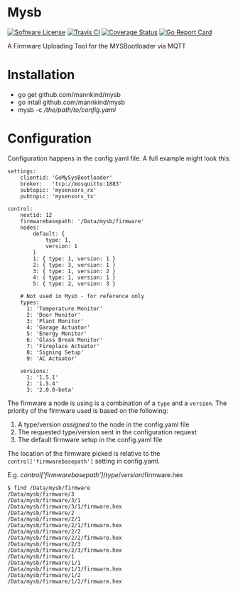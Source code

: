 # Mysb

[![Software
License](https://img.shields.io/badge/License-MIT-orange.svg?style=flat-square)](https://github.com/mannkind/mysb/blob/master/LICENSE.md)
[![Travis
CI](https://img.shields.io/travis/mannkind/mysb/master.svg?style=flat-square)](https://travis-ci.org/mannkind/mysb)
[![Coverage Status](http://codecov.io/github/mannkind/mysb/coverage.svg?branch=master)](http://codecov.io/github/mannkind/mysb?branch=master)
[![Go Report Card](https://goreportcard.com/badge/github.com/mannkind/mysb)](https://goreportcard.com/report/github.com/mannkind/mysb)

A Firmware Uploading Tool for the MYSBootloader via MQTT

# Installation

* go get github.com/mannkind/mysb
* go intall github.com/mannkind/mysb
* mysb -c */the/path/to/config.yaml*

# Configuration

Configuration happens in the config.yaml file. A full example might look this:

```
settings:
    clientid: 'GoMySysBootloader'
    broker:   'tcp://mosquitto:1883'
    subtopic: 'mysensors_rx'
    pubtopic: 'mysensors_tx'

control:
    nextid: 12
    firmwarebasepath: '/Data/mysb/firmware'
    nodes:
        default: {
            type: 1,
            version: 1
        }
        1: { type: 1, version: 1 }
        2: { type: 3, version: 1 }
        3: { type: 1, version: 2 }
        4: { type: 1, version: 1 }
        5: { type: 2, version: 3 }

    # Not used in Mysb - for reference only
    types:
      1: 'Temperature Monitor'
      2: 'Door Monitor'
      3: 'Plant Monitor'
      4: 'Garage Actuator'
      5: 'Energy Monitor'
      6: 'Glass Break Monitor'
      7: 'Fireplace Actuator'
      8: 'Signing Setup'
      9: 'AC Actuator'

    versions:
      1: '1.5.1'
      2: '1.5.4'
      3: '2.0.0-beta'

```

The firmware a node is using is a combination of a `type` and a `version`. The priority of the firmware used is based on the following:

1. A type/version *assigned* to the node in the config.yaml file
2. The requested type/version sent in the configuration request
3. The default firmware setup in the config.yaml file

The location of the firmware picked is relative to the `control['firmwarebasepath']` setting in config.yaml.

E.g. *control['firmwarebasepath']*/*type*/*version*/firmware.hex

```
$ find /Data/mysb/firmware
/Data/mysb/firmware/3
/Data/mysb/firmware/3/1
/Data/mysb/firmware/3/1/firmware.hex
/Data/mysb/firmware/2
/Data/mysb/firmware/2/1
/Data/mysb/firmware/2/1/firmware.hex
/Data/mysb/firmware/2/2
/Data/mysb/firmware/2/2/firmware.hex
/Data/mysb/firmware/2/3
/Data/mysb/firmware/2/3/firmware.hex
/Data/mysb/firmware/1
/Data/mysb/firmware/1/1
/Data/mysb/firmware/1/1/firmware.hex
/Data/mysb/firmware/1/2
/Data/mysb/firmware/1/2/firmware.hex
```
